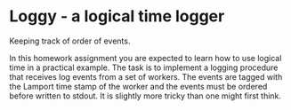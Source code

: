 # Loggy - a logical time logger

Keeping track of order of events.

In this homework assignment you are expected to learn how to use logical time in a practical example. The task is to implement a logging procedure that receives log events from a set of workers. The events are tagged with the Lamport time stamp of the worker and the events must be ordered before written to stdout. It is slightly more tricky than one might first think. 



